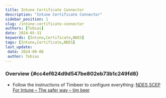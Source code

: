 ```yaml
---
title: Intune Certificate Connector
description: "Intune Certificate Connector"
sidebar_position: 1
slug: /intune-certificate-connector
authors: [Tobias]
date: 2024-05-31
keywords: [Intune,Certificate,NDES]
tags: [Intune,Certificate,NDES]
last_update: 
 date: 2024-09-08
 author: Tobias
---
```




### Overview {#cc4ef624d9d547be802eb73b1c249fd8}

- Follow the instructions of Timbeer to configure everything:
[NDES SCEP For Intune – The safer way – tim beer](https://timbeer.com/2024/05/25/ndes-scep-for-intune-with-proxy/)
